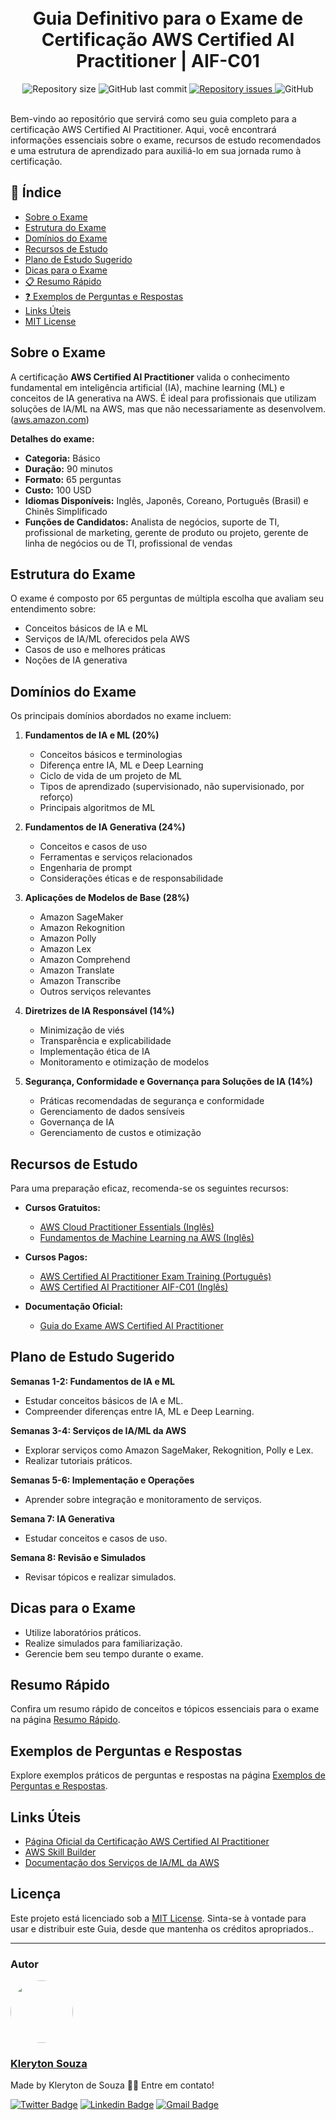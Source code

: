 <h1 align="center">
    <br>
    Guia Definitivo para o Exame de Certificação AWS Certified AI Practitioner | AIF-C01
</h1>


<div align="center">

  <img alt="Repository size" src="https://img.shields.io/github/repo-size/klerytondev/aws-certified-AI-practitioner-roadmap.svg">
  <img alt="GitHub last commit" src="https://img.shields.io/github/last-commit/klerytondev/aws-certified-AI-practitioner-roadmap.svg">
  <a href="https://github.com/klerytondev/aws-certified-AI-practitioner-roadmap/issues">
  <img alt="Repository issues" src="https://img.shields.io/github/issues/klerytondev/aws-certified-AI-practitioner-roadmap.svg">
  </a>
  <img alt="GitHub" src="https://img.shields.io/github/license/klerytondev/aws-certified-AI-practitioner-roadmap.svg">
</div>

<br />

Bem-vindo ao repositório que servirá como seu guia completo para a certificação AWS Certified AI Practitioner. Aqui, você encontrará informações essenciais sobre o exame, recursos de estudo recomendados e uma estrutura de aprendizado para auxiliá-lo em sua jornada rumo à certificação.

## 📌 Índice

- [Sobre o Exame](#sobre-o-exame)
- [Estrutura do Exame](#estrutura-do-exame)
- [Domínios do Exame](#domínios-do-exame)
- [Recursos de Estudo](#recursos-de-estudo)
- [Plano de Estudo Sugerido](#plano-de-estudo-sugerido)
- [Dicas para o Exame](#dicas-para-o-exame)
- [📋 Resumo Rápido](#resumo-rápido)
- [❓ Exemplos de Perguntas e Respostas](#exemplos-de-perguntas-e-respostas)
- [Links Úteis](#links-úteis)
- [MIT License](#licença)

## Sobre o Exame

A certificação **AWS Certified AI Practitioner** valida o conhecimento fundamental em inteligência artificial (IA), machine learning (ML) e conceitos de IA generativa na AWS. É ideal para profissionais que utilizam soluções de IA/ML na AWS, mas que não necessariamente as desenvolvem. ([aws.amazon.com](https://aws.amazon.com/pt/certification/certified-ai-practitioner/?utm_source=chatgpt.com))

**Detalhes do exame:**

- **Categoria:** Básico
- **Duração:** 90 minutos
- **Formato:** 65 perguntas
- **Custo:** 100 USD
- **Idiomas Disponíveis:** Inglês, Japonês, Coreano, Português (Brasil) e Chinês Simplificado
- **Funções de Candidatos:** Analista de negócios, suporte de TI, profissional de marketing, gerente de produto ou projeto, gerente de linha de negócios ou de TI, profissional de vendas

## Estrutura do Exame

O exame é composto por 65 perguntas de múltipla escolha que avaliam seu entendimento sobre:

- Conceitos básicos de IA e ML
- Serviços de IA/ML oferecidos pela AWS
- Casos de uso e melhores práticas
- Noções de IA generativa

## Domínios do Exame

Os principais domínios abordados no exame incluem:

1. **Fundamentos de IA e ML (20%)**
   - Conceitos básicos e terminologias
   - Diferença entre IA, ML e Deep Learning
   - Ciclo de vida de um projeto de ML
   - Tipos de aprendizado (supervisionado, não supervisionado, por reforço)
   - Principais algoritmos de ML

2. **Fundamentos de IA Generativa (24%)**
   - Conceitos e casos de uso
   - Ferramentas e serviços relacionados
   - Engenharia de prompt
   - Considerações éticas e de responsabilidade

3. **Aplicações de Modelos de Base (28%)**
   - Amazon SageMaker
   - Amazon Rekognition
   - Amazon Polly
   - Amazon Lex
   - Amazon Comprehend
   - Amazon Translate
   - Amazon Transcribe
   - Outros serviços relevantes

4. **Diretrizes de IA Responsável (14%)**
   - Minimização de viés
   - Transparência e explicabilidade
   - Implementação ética de IA
   - Monitoramento e otimização de modelos

5. **Segurança, Conformidade e Governança para Soluções de IA (14%)**
   - Práticas recomendadas de segurança e conformidade
   - Gerenciamento de dados sensíveis
   - Governança de IA
   - Gerenciamento de custos e otimização

## Recursos de Estudo

Para uma preparação eficaz, recomenda-se os seguintes recursos:

- **Cursos Gratuitos:**
  - [AWS Cloud Practitioner Essentials (Inglês)](https://explore.skillbuilder.aws/learn/course/external/view/elearning/134/aws-cloud-practitioner-essentials-portuguese)
  - [Fundamentos de Machine Learning na AWS (Inglês)](https://explore.skillbuilder.aws/learn/course/external/view/elearning/133/machine-learning-fundamentals-portuguese)

- **Cursos Pagos:**
  - [AWS Certified AI Practitioner Exam Training (Português)](https://www.udemy.com/course/certificacao-amazon-aws-ai-practitioner/)
  - [AWS Certified AI Practitioner AIF-C01 (Inglês)](https://www.udemy.com/course/aws-ai-practitioner-certified/)

- **Documentação Oficial:**
  - [Guia do Exame AWS Certified AI Practitioner](https://aws.amazon.com/pt/certification/certified-ai-practitioner/)

## Plano de Estudo Sugerido

**Semanas 1-2: Fundamentos de IA e ML**

- Estudar conceitos básicos de IA e ML.
- Compreender diferenças entre IA, ML e Deep Learning.

**Semanas 3-4: Serviços de IA/ML da AWS**

- Explorar serviços como Amazon SageMaker, Rekognition, Polly e Lex.
- Realizar tutoriais práticos.

**Semanas 5-6: Implementação e Operações**

- Aprender sobre integração e monitoramento de serviços.

**Semana 7: IA Generativa**

- Estudar conceitos e casos de uso.

**Semana 8: Revisão e Simulados**

- Revisar tópicos e realizar simulados.

## Dicas para o Exame

- Utilize laboratórios práticos.
- Realize simulados para familiarização.
- Gerencie bem seu tempo durante o exame.

## Resumo Rápido

Confira um resumo rápido de conceitos e tópicos essenciais para o exame na página [Resumo Rápido](contents/readme_resumo_rapido.md).

## Exemplos de Perguntas e Respostas

Explore exemplos práticos de perguntas e respostas na página [Exemplos de Perguntas e Respostas](contents/readme_perguntas.md).

## Links Úteis

- [Página Oficial da Certificação AWS Certified AI Practitioner](https://aws.amazon.com/pt/certification/certified-ai-practitioner/)
- [AWS Skill Builder](https://explore.skillbuilder.aws/learn)
- [Documentação dos Serviços de IA/ML da AWS](https://aws.amazon.com/pt/machine-learning/)

## Licença

Este projeto está licenciado sob a [MIT License](license.txt). Sinta-se à vontade para usar e distribuir este Guia, desde que mantenha os créditos apropriados..

---

### Autor

<a href="https://github.com/klerytondev/">
 <img style="border-radius: 50%;" src="https://avatars.githubusercontent.com/klerytondev" width="100px;" alt=""/>
 <br />
 <h3><b>Kleryton Souza</b></h3> <a>

Made by Kleryton de Souza 👋🏽 Entre em contato!

[![Twitter Badge](https://img.shields.io/badge/-@SouzaKleryton-1ca0f1?style=flat-square&labelColor=1ca0f1&logo=twitter&logoColor=white&link=https://twitter.com/SouzaKleryton)](https://twitter.com/SouzaKleryton) [![Linkedin Badge](https://img.shields.io/badge/-kleryton-souza?style=flat-square&logo=Linkedin&logoColor=white&link=https://www.linkedin.com/in/kleryton-souza-a1733673/)](https://www.linkedin.com/in/kleryton-souza-a1733673/) 
[![Gmail Badge](https://img.shields.io/badge/kleryton.dev@gmail.com-c14438?style=flat-square&logo=Gmail&logoColor=white&link=mailto:kleryton.dev@gmail.com)](mailto:kleryton.dev@gmail.com)
